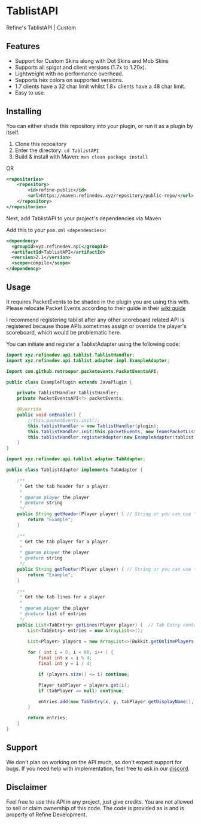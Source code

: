 # TablistAPI
Refine's TablistAPI | Custom

## Features
- Support for Custom Skins along with Dot Skins and Mob Skins
- Supports all spigot and client versions (1.7x to 1.20x).
- Lightweight with no performance overhead.
- Supports hex colors on supported versions.
- 1.7 clients have a 32 char limit whilst 1.8+ clients have a 48 char limit.
- Easy to use.

## Installing
You can either shade this repository into your plugin, or run it as a plugin by itself.

1. Clone this repository
2. Enter the directory: `cd TablistAPI`
3. Build & install with Maven: `mvn clean package install`

OR
```xml
<repositories>
    <repository>
        <id>refine-public</id>
        <url>https://maven.refinedev.xyz/repository/public-repo/</url>
    </repository>
</repositories>
```
Next, add TablistAPI to your project's dependencies via Maven

Add this to your `pom.xml` `<dependencies>`:
```xml
<dependency>
  <groupId>xyz.refinedev.api</groupId>
  <artifactId>TablistAPI</artifactId>
  <version>2.1</version>
  <scope>compile</scope>
</dependency>
```

## Usage
It requires PacketEvents to be shaded in the plugin you are using this with. Please relocate Packet Events
according to their guide in their [wiki guide](https://github.com/retrooper/packetevents/wiki/Shading-PacketEvents)

I recommend registering tablist after any other scoreboard related API is registered because
those APIs sometimes assign or override the player's scoreboard, which would be problematic here.

You can initiate and register a TablistAdapter using the following code:

```java
import xyz.refinedev.api.tablist.TablistHandler;
import xyz.refinedev.api.tablist.adapter.impl.ExampleAdapter;

import com.github.retrooper.packetevents.PacketEventsAPI;

public class ExamplePlugin extends JavaPlugin {

    private TablistHandler tablistHandler;
    private PacketEventsAPI<?> packetEvents;

    @Override
    public void onEnable() {
        //this.packetEvents.init();
        this.tablistHandler = new TablistHandler(plugin);
        this.tablistHandler.init(this.packetEvents, new TeamsPacketListener(this.packetEvents));
        this.tablistHandler.registerAdapter(new ExampleAdapter(tablist), 20L);
    }
}
```

```java
import xyz.refinedev.api.tablist.adapter.TabAdapter;

public class TablistAdapter implements TabAdapter {

	/**
     * Get the tab header for a player.
     *
     * @param player the player
     * @return string
     */
    public String getHeader(Player player) { // String or you can use \n to use multiple lines
        return "Example";
    } 

    /**
     * Get the tab player for a player.
     *
     * @param player the player
     * @return string
     */
    public String getFooter(Player player) { // String or you can use \n to use multiple lines
        return "Example";
    }
    
    /**
     * Get the tab lines for a player.
     *
     * @param player the player
     * @return list of entries
     */
    public List<TabEntry> getLines(Player player) {  // Tab Entry contains the string, skin, slot and ping of the tablist slot
        List<TabEntry> entries = new ArrayList<>();

        List<Player> players = new ArrayList<>(Bukkit.getOnlinePlayers());
        
        for ( int i = 0; i < 80; i++ ) {
            final int x = i % 4;
            final int y = i / 4;

            if (players.size() <= i) continue;

            Player tabPlayer = players.get(i);
            if (tabPlayer == null) continue;

            entries.add(new TabEntry(x, y, tabPlayer.getDisplayName(), tabPlayer.spigot().getPing(), Skin.getPlayer(tabPlayer)));
        }

        return entries;
    }
}
```

## Support
We don't plan on working on the API much, so don't expect support for bugs. 
If you need help with implementation, feel free to ask in our [discord](https://discord.com/invite/Q39GNJtHz2).

## Disclaimer
Feel free to use this API in any project, just give credits. You are not allowed to sell or
claim ownership of this code. The code is provided as is and is property of Refine Development.
